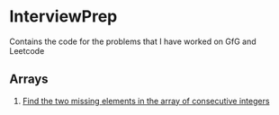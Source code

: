 # InterviewPrep
Contains the code for the problems that I have worked on GfG and Leetcode

## Arrays
  1. [Find the two missing elements in the array of consecutive integers](https://github.com/bhaskarakhil29/InterviewPrep/blob/master/findtwomissingnumbers.cpp)
  
